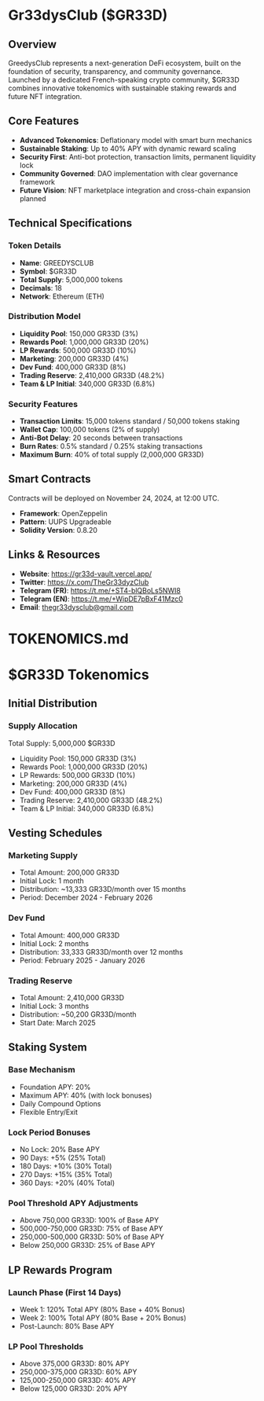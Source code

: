 # Gr33dysClub ($GR33D)

## Overview
GreedysClub represents a next-generation DeFi ecosystem, built on the foundation of security, transparency, and community governance. Launched by a dedicated French-speaking crypto community, $GR33D combines innovative tokenomics with sustainable staking rewards and future NFT integration.

## Core Features
- **Advanced Tokenomics**: Deflationary model with smart burn mechanics
- **Sustainable Staking**: Up to 40% APY with dynamic reward scaling
- **Security First**: Anti-bot protection, transaction limits, permanent liquidity lock
- **Community Governed**: DAO implementation with clear governance framework
- **Future Vision**: NFT marketplace integration and cross-chain expansion planned

## Technical Specifications

### Token Details
- **Name**: GREEDYSCLUB
- **Symbol**: $GR33D
- **Total Supply**: 5,000,000 tokens
- **Decimals**: 18
- **Network**: Ethereum (ETH)

### Distribution Model
- **Liquidity Pool**: 150,000 GR33D (3%)
- **Rewards Pool**: 1,000,000 GR33D (20%)
- **LP Rewards**: 500,000 GR33D (10%)
- **Marketing**: 200,000 GR33D (4%)
- **Dev Fund**: 400,000 GR33D (8%)
- **Trading Reserve**: 2,410,000 GR33D (48.2%)
- **Team & LP Initial**: 340,000 GR33D (6.8%)

### Security Features
- **Transaction Limits**: 15,000 tokens standard / 50,000 tokens staking
- **Wallet Cap**: 100,000 tokens (2% of supply)
- **Anti-Bot Delay**: 20 seconds between transactions
- **Burn Rates**: 0.5% standard / 0.25% staking transactions
- **Maximum Burn**: 40% of total supply (2,000,000 GR33D)

## Smart Contracts
Contracts will be deployed on November 24, 2024, at 12:00 UTC.
- **Framework**: OpenZeppelin
- **Pattern**: UUPS Upgradeable
- **Solidity Version**: 0.8.20

## Links & Resources
- **Website**: https://gr33d-vault.vercel.app/
- **Twitter**: https://x.com/TheGr33dyzClub
- **Telegram (FR)**: https://t.me/+ST4-blQBoLs5NWI8
- **Telegram (EN)**: https://t.me/+WipDE7pBxF41Mzc0
- **Email**: thegr33dysclub@gmail.com

# TOKENOMICS.md

# $GR33D Tokenomics

## Initial Distribution

### Supply Allocation
Total Supply: 5,000,000 $GR33D
- Liquidity Pool: 150,000 GR33D (3%)
- Rewards Pool: 1,000,000 GR33D (20%)
- LP Rewards: 500,000 GR33D (10%)
- Marketing: 200,000 GR33D (4%)
- Dev Fund: 400,000 GR33D (8%)
- Trading Reserve: 2,410,000 GR33D (48.2%)
- Team & LP Initial: 340,000 GR33D (6.8%)

## Vesting Schedules

### Marketing Supply
- Total Amount: 200,000 GR33D
- Initial Lock: 1 month
- Distribution: ~13,333 GR33D/month over 15 months
- Period: December 2024 - February 2026

### Dev Fund
- Total Amount: 400,000 GR33D
- Initial Lock: 2 months
- Distribution: 33,333 GR33D/month over 12 months
- Period: February 2025 - January 2026

### Trading Reserve
- Total Amount: 2,410,000 GR33D
- Initial Lock: 3 months
- Distribution: ~50,200 GR33D/month
- Start Date: March 2025

## Staking System

### Base Mechanism
- Foundation APY: 20%
- Maximum APY: 40% (with lock bonuses)
- Daily Compound Options
- Flexible Entry/Exit

### Lock Period Bonuses
- No Lock: 20% Base APY
- 90 Days: +5% (25% Total)
- 180 Days: +10% (30% Total)
- 270 Days: +15% (35% Total)
- 360 Days: +20% (40% Total)

### Pool Threshold APY Adjustments
- Above 750,000 GR33D: 100% of Base APY
- 500,000-750,000 GR33D: 75% of Base APY
- 250,000-500,000 GR33D: 50% of Base APY
- Below 250,000 GR33D: 25% of Base APY

## LP Rewards Program

### Launch Phase (First 14 Days)
- Week 1: 120% Total APY (80% Base + 40% Bonus)
- Week 2: 100% Total APY (80% Base + 20% Bonus)
- Post-Launch: 80% Base APY

### LP Pool Thresholds
- Above 375,000 GR33D: 80% APY
- 250,000-375,000 GR33D: 60% APY
- 125,000-250,000 GR33D: 40% APY
- Below 125,000 GR33D: 20% APY
